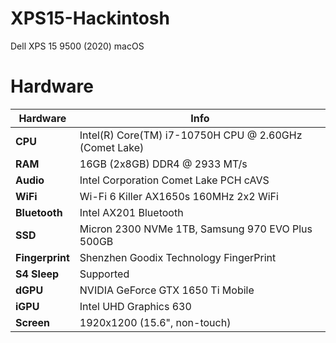 # XPS15-Hackintosh

Dell XPS 15 9500 (2020) macOS

# Hardware

| Hardware        | Info                                                   |
| --------------- | ------------------------------------------------------ |
| **CPU**         | Intel(R) Core(TM) i7-10750H CPU @ 2.60GHz (Comet Lake) |
| **RAM**         | 16GB (2x8GB) DDR4 @ 2933 MT/s                          |
| **Audio**       | Intel Corporation Comet Lake PCH cAVS                  |
| **WiFi**        | Wi-Fi 6 Killer AX1650s 160MHz 2x2 WiFi                 |
| **Bluetooth**   | Intel AX201 Bluetooth                                  |
| **SSD**         | Micron 2300 NVMe 1TB, Samsung 970 EVO Plus 500GB       |
| **Fingerprint** | Shenzhen Goodix Technology FingerPrint                 |
| **S4 Sleep**    | Supported                                              |
| **dGPU**        | NVIDIA GeForce GTX 1650 Ti Mobile                      |
| **iGPU**        | Intel UHD Graphics 630                                 |
| **Screen**      | 1920x1200 (15.6", non-touch)                           |
